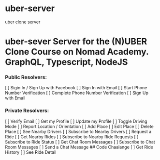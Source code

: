 # uber-server

uber clone server

# uber-sever Server for the (N)UBER Clone Course on Nomad Academy. GraphQL, Typescript, NodeJS

### Public Resolvers:

[ ] Sigin In / Sign Up with Facebook
[ ] Sign In with Email
[ ] Start Phone Number Verification
[ ] Complete Phone Number Verification
[ ] Sign Up with Email

### Private Resolvers:

[ ] Verify Email
[ ] Get my Profile
[ ] Update my Profile
[ ] Toggle Driving Mode
[ ] Report Location / Orientation
[ ] Add Place
[ ] Edit Place
[ ] Delete Place
[ ] See Nearby Drivers
[ ] Subscribe to Nearby Drivers
[ ] Request a Ride
[ ] Get Nearby Rides
[ ] Subscribe to Nearby Ride Requests
[ ] Subscribe to Ride Status
[ ] Get Chat Room Messages
[ ] Subscribe to Chat Room Messages
[ ] Send a Chat Message ## Code Chaalange
[ ] Get Ride History
[ ] See Ride Detail
